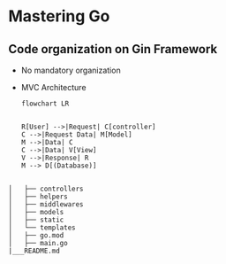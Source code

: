 # Mastering Go

## Code organization on Gin Framework
- No mandatory organization
- MVC Architecture

    ```mermaid
    flowchart LR


    R[User] -->|Request| C[controller]
    C -->|Request Data| M[Model]
    M -->|Data| C
    C -->|Data| V[View]
    V -->|Response| R
    M --> D[(Database)]
    ```
```shel

│   ├── controllers
│   ├── helpers
│   ├── middlewares
│   ├── models
│   ├── static
│   └── templates
│   ├── go.mod
│   ├── main.go
|___README.md
```